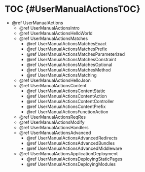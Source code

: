 TOC {#UserManualActionsTOC}
===========================

- @ref UserManualActions
  - @ref UserManualActionsIntro
  - @ref UserManualActionsHelloWorld
  - @ref UserManualActionsMatches
    - @ref UserManualActionsMatchesExact
    - @ref UserManualActionsMatchesPrefix
    - @ref UserManualActionsMatchesParameterized
    - @ref UserManualActionsMatchesConstraint
    - @ref UserManualActionsMatchesOptional
    - @ref UserManualActionsMatchesMethod
    - @ref UserManualActionsMatching
  - @ref UserManualActionsHelloJson
  - @ref UserManualActionsContent
    - @ref UserManualActionsContentStatic
    - @ref UserManualActionsContentAction
    - @ref UserManualActionsContentController
    - @ref UserManualActionsContentPrefix
    - @ref UserManualActionsFunctionAction
  - @ref UserManualActionsReqRes
  - @ref UserManualActionsModify
  - @ref UserManualActionsHandlers
  - @ref UserManualActionsAdvanced
    - @ref UserManualActionsAdvancedRedirects
    - @ref UserManualActionsAdvancedBundles
    - @ref UserManualActionsAdvancedMiddleware
  - @ref UserManualActionsApplicationDeployment
    - @ref UserManualActionsDeployingStaticPages
    - @ref UserManualActionsDeployingModules
